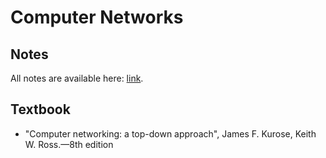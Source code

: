 # Computer Networks

## Notes

All notes are available here: [link](./notes.pdf).

## Textbook
* "Computer networking: a top-down approach", James F. Kurose, Keith W. Ross.—8th edition 
